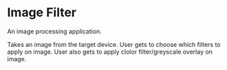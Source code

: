 # Image Filter
An image processing application. 

Takes an image from the target device. 
User gets to choose which filters to apply on image.
User also gets to apply clolor filter/greyscale overlay on image.


